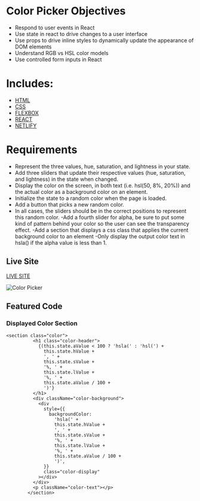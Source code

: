 # Color Picker Objectives

- Respond to user events in React
- Use state in react to drive changes to a user interface
- Use props to drive inline styles to dynamically update the appearance of DOM elements
- Understand RGB vs HSL color models
- Use controlled form inputs in React

# Includes: 

- [HTML](https://developer.mozilla.org/en-US/docs/Web/HTML)
- [CSS](https://www.w3schools.com/css/)
- [FLEXBOX](https://developer.mozilla.org/en-US/docs/Web/CSS/CSS_Flexible_Box_Layout/Basic_Concepts_of_Flexbox)
- [REACT](https://reactjs.org/docs/getting-started.html)
- [NETLIFY](https://docs.netlify.com/?_ga=2.56383019.1272475466.1587169866-1421079835.1583768648)

# Requirements 

- Represent the three values, hue, saturation, and lightness in your state.
- Add three sliders that update their respective values (hue, saturation, and lightness) in the state when changed.
- Display the color on the screen, in both text (i.e. hsl(50, 8%, 20%)) and the actual color as a background color on an element.
- Initialize the state to a random color when the page is loaded.
- Add a button that picks a new random color.
- In all cases, the sliders should be in the correct positions to represent this random color.
-Add a fourth slider for alpha, be sure to put some kind of pattern behind your color so the user can see the transparency effect.
 -Add a section that displays a css class that applies the current background color to an element
 -Only display the output color text in hsla() if the alpha value is less than 1.
 
## Live Site

[LIVE SITE](https://color-picker-austinparvin.netlify.app/)

![Color Picker](https://i.imgur.com/VVExi8w.png)

## Featured Code

### Displayed Color Section

```JSX
<section class="color">
          <h1 class="color-header">
            {(this.state.aValue < 100 ? 'hsla(' : 'hsl(') +
              this.state.hValue +
              ', ' +
              this.state.sValue +
              '%, ' +
              this.state.lValue +
              '%, ' +
              this.state.aValue / 100 +
              ')'}
          </h1>
          <div className="color-background">
            <div
              style={{
                backgroundColor:
                  'hsla(' +
                  this.state.hValue +
                  ', ' +
                  this.state.sValue +
                  '%, ' +
                  this.state.lValue +
                  '%, ' +
                  this.state.aValue / 100 +
                  ')',
              }}
              class="color-display"
            ></div>
          </div>
          <p className="color-text"></p>
        </section>
 ```
 
